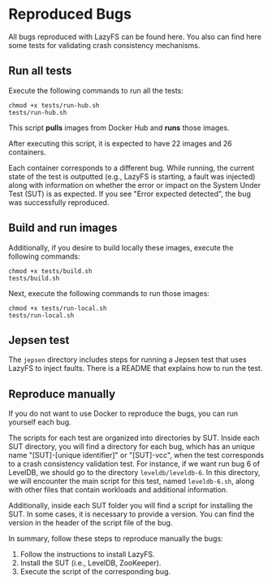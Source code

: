 # Reproduced Bugs
All bugs reproduced with LazyFS can be found here. You also can find here some tests for validating crash consistency mechanisms. 

## Run all tests
Execute the following commands to run all the tests:

```shell
chmod +x tests/run-hub.sh
tests/run-hub.sh
```

This script **pulls** images from Docker Hub and **runs** those images.

After executing this script, it is expected to have 22 images and 26 containers. 

Each container corresponds to a different bug. While running, the current state of the test is outputted (e.g., LazyFS is starting, a fault was injected) along with information on whether the error or impact on the System Under Test (SUT) is as expected. If you see "Error expected detected", the bug was successfully reproduced. 


## Build and run images
Additionally, if you desire to build locally these images, execute the following commands:

```shell
chmod +x tests/build.sh
tests/build.sh
```

Next, execute the following commands to run those images:

```shell
chmod +x tests/run-local.sh
tests/run-local.sh
```


## Jepsen test

The `jepsen` directory includes steps for running a Jepsen test that uses LazyFS to inject faults. There is a README that explains how to run the test.

## Reproduce manually 
If you do not want to use Docker to reproduce the bugs, you can run yourself each bug. 

The scripts for each test are organized into directories by SUT. Inside each SUT directory, you will find a directory for each bug, which has an unique name "[SUT]-[unique identifier]" or "[SUT]-vcc", when the test corresponds to a crash consistency validation test. For instance, if we want run bug 6 of LevelDB, we should go to the directory `leveldb/leveldb-6`. In this directory, we will encounter the main script for this test, named `leveldb-6.sh`, along with other files that contain workloads and additional information. 

Additionally, inside each SUT folder you will find a script for installing the SUT. In some cases, it is necessary to provide a version. You can find the version in the header of the script file of the bug.

In summary, follow these steps to reproduce manually the bugs:
1. Follow the instructions to install LazyFS.
2. Install the SUT (i.e., LevelDB, ZooKeeper). 
3. Execute the script of the corresponding bug.